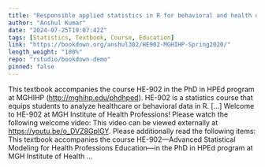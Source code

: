 ```yaml
---
title: "Responsible applied statistics in R for behavioral and health data"
author: "Anshul Kumar"
date: "2024-07-25T19:07:42Z"
tags: [Statistics, Textbook, Course, Education]
link: "https://bookdown.org/anshul302/HE902-MGHIHP-Spring2020/"
length_weight: "100%"
repo: "rstudio/bookdown-demo"
pinned: false
---
```


This textbook accompanies the course HE-902 in the PhD in HPEd program at MGHIHP (http://mghihp.edu/phdhped). HE-902 is a statistics course that equips students to analyze healthcare or behavioral data in R. [...] Welcome to HE-902 at MGH Institute of Health Professions! Please watch the following welcome video: This video can be viewed externally at https://youtu.be/o_DVZ8GplGY. Please additionally read the following items: This textbook accompanies the course HE-902—Advanced Statistical Modeling for Health Professions Education—in the PhD in HPEd program at MGH Institute of Health ...
